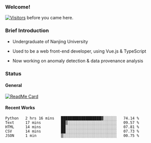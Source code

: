 ### Welcome!

[![Visitors](https://visitor-badge.laobi.icu/badge?page_id=HermitSun.HermitSun)]() before you came here.

### Brief Introduction

- Undergraduate of Nanjing University

- Used to be a web front-end developer, using Vue.js & TypeScript

- Now working on anomaly detection & data provenance analysis

### Status

#### General

[![ReadMe Card](https://github-readme-stats.hermitsun.vercel.app/api?username=HermitSun&count_private=true&show_icons=true)]()

#### Recent Works

<!--START_SECTION:waka-->
```text
Python   2 hrs 16 mins   ██████████████████▓░░░░░░   74.14 % 
Text     17 mins         ██▒░░░░░░░░░░░░░░░░░░░░░░   09.57 % 
HTML     14 mins         ██░░░░░░░░░░░░░░░░░░░░░░░   07.81 % 
CSV      14 mins         ██░░░░░░░░░░░░░░░░░░░░░░░   07.73 % 
JSON     1 min           ▒░░░░░░░░░░░░░░░░░░░░░░░░   00.75 % 
```
<!--END_SECTION:waka-->
